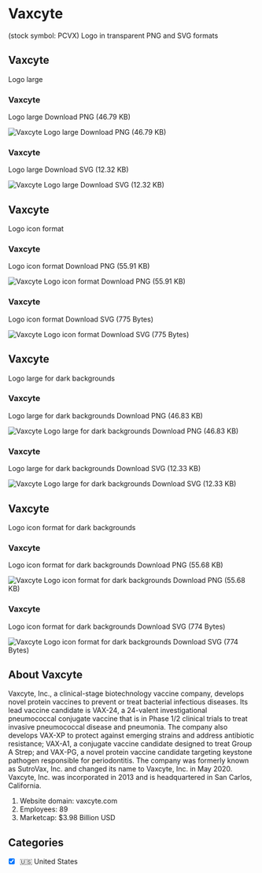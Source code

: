 # Vaxcyte
 (stock symbol: PCVX) Logo in transparent PNG and SVG formats

## Vaxcyte
 Logo large

### Vaxcyte
 Logo large Download PNG (46.79 KB)

![Vaxcyte
 Logo large Download PNG (46.79 KB)](/img/orig/PCVX_BIG-3ce7dbe1.png)

### Vaxcyte
 Logo large Download SVG (12.32 KB)

![Vaxcyte
 Logo large Download SVG (12.32 KB)](/img/orig/PCVX_BIG-03f8316a.svg)

## Vaxcyte
 Logo icon format

### Vaxcyte
 Logo icon format Download PNG (55.91 KB)

![Vaxcyte
 Logo icon format Download PNG (55.91 KB)](/img/orig/PCVX-46afc0fe.png)

### Vaxcyte
 Logo icon format Download SVG (775 Bytes)

![Vaxcyte
 Logo icon format Download SVG (775 Bytes)](/img/orig/PCVX-43835b5c.svg)

## Vaxcyte
 Logo large for dark backgrounds

### Vaxcyte
 Logo large for dark backgrounds Download PNG (46.83 KB)

![Vaxcyte
 Logo large for dark backgrounds Download PNG (46.83 KB)](/img/orig/PCVX_BIG.D-9085fa24.png)

### Vaxcyte
 Logo large for dark backgrounds Download SVG (12.33 KB)

![Vaxcyte
 Logo large for dark backgrounds Download SVG (12.33 KB)](/img/orig/PCVX_BIG.D-22bc0cdd.svg)

## Vaxcyte
 Logo icon format for dark backgrounds

### Vaxcyte
 Logo icon format for dark backgrounds Download PNG (55.68 KB)

![Vaxcyte
 Logo icon format for dark backgrounds Download PNG (55.68 KB)](/img/orig/PCVX.D-5a027465.png)

### Vaxcyte
 Logo icon format for dark backgrounds Download SVG (774 Bytes)

![Vaxcyte
 Logo icon format for dark backgrounds Download SVG (774 Bytes)](/img/orig/PCVX.D-c5e2c896.svg)

## About Vaxcyte


Vaxcyte, Inc., a clinical-stage biotechnology vaccine company, develops novel protein vaccines to prevent or treat bacterial infectious diseases. Its lead vaccine candidate is VAX-24, a 24-valent investigational pneumococcal conjugate vaccine that is in Phase 1/2 clinical trials to treat invasive pneumococcal disease and pneumonia. The company also develops VAX-XP to protect against emerging strains and address antibiotic resistance; VAX-A1, a conjugate vaccine candidate designed to treat Group A Strep; and VAX-PG, a novel protein vaccine candidate targeting keystone pathogen responsible for periodontitis. The company was formerly known as SutroVax, Inc. and changed its name to Vaxcyte, Inc. in May 2020. Vaxcyte, Inc. was incorporated in 2013 and is headquartered in San Carlos, California.

1. Website domain: vaxcyte.com
2. Employees: 89
3. Marketcap: $3.98 Billion USD


## Categories
- [x] 🇺🇸 United States

